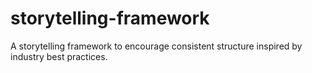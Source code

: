 # storytelling-framework
A storytelling framework to encourage consistent structure inspired by industry best practices.

